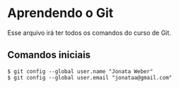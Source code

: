 # Aprendendo o Git
Esse arquivo irá ter todos os comandos do curso de Git.

## Comandos iniciais
```shell
$ git config --global user.name "Jonata Weber"
$ git config --global user.email "jonataa@gmail.com"
```

